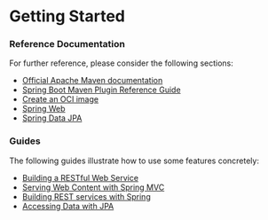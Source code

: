 # Getting Started

### Reference Documentation
For further reference, please consider the following sections:

* [Official Apache Maven documentation](https://maven.apache.org/guides/index.html)
* [Spring Boot Maven Plugin Reference Guide](https://docs.spring.io/spring-boot/docs/3.0.2-SNAPSHOT/maven-plugin/reference/html/)
* [Create an OCI image](https://docs.spring.io/spring-boot/docs/3.0.2-SNAPSHOT/maven-plugin/reference/html/#build-image)
* [Spring Web](https://docs.spring.io/spring-boot/docs/3.0.2-SNAPSHOT/reference/htmlsingle/#web)
* [Spring Data JPA](https://docs.spring.io/spring-boot/docs/3.0.2-SNAPSHOT/reference/htmlsingle/#data.sql.jpa-and-spring-data)

### Guides
The following guides illustrate how to use some features concretely:

* [Building a RESTful Web Service](https://spring.io/guides/gs/rest-service/)
* [Serving Web Content with Spring MVC](https://spring.io/guides/gs/serving-web-content/)
* [Building REST services with Spring](https://spring.io/guides/tutorials/rest/)
* [Accessing Data with JPA](https://spring.io/guides/gs/accessing-data-jpa/)

